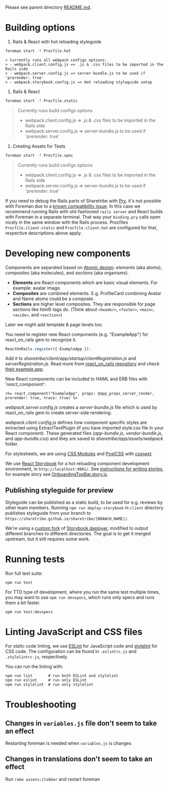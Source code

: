 Please see parent directory [README.md](../README.md).

Building options
==========================
  1. Rails & React with hot reloading styleguide

  ```bash
  foreman start -f Procfile.hot
  ```
    > Currently runs all webpack configs options:
    > - webpack.client.config.js => .js & .css files to be imported in the Rails side
    > - webpack.server.config.js => server-bundle.js to be used if 'prerender: true'
    > - webpack.storybook.config.js => Hot reloading styleguide setup

  1. Rails & React
  ```bash
  foreman start -f Procfile.static
  ```
  > Currently runs build configs options
  > - webpack.client.config.js => .js & .css files to be imported in the Rails side
  > - webpack.server.config.js => server-bundle.js to be used if 'prerender: true'


  1. Creating Assets for Tests
  ```bash
  foreman start -f Procfile.spec
  ```
  > Currently runs build configs options
  > - webpack.client.config.js => .js & .css files to be imported in the Rails side
  > - webpack.server.config.js => server-bundle.js to be used if 'prerender: true'

If you need to debug the Rails parts of Sharetribe with [Pry](https://github.com/pry/pry), it's not possible with Foreman due to a [known compatibility issue](https://github.com/ddollar/foreman/pull/536). In this case we recommend running Rails with old-fashioned `rails server` and React builds with Foreman in a separate terminal. That way your `binding.pry` calls open nicely in the same window with the Rails process. Procfiles `Procfile.client-static` and `Procfile.client-hot` are configured for that, respective descriptions above apply.


Developing new components
==========================

Components are separated based on [Atomic design](http://bradfrost.com/blog/post/atomic-web-design/): _elements_ (aka atoms), _composites_ (aka molecules), and _sections_ (aka organisms).
- **Elements** are React components which are basic visual elements. For example: avatar image.
- **Composites** are combined elements. E.g. ProfileCard combining Avatar and Name atoms could be a composte.
- **Sections** are higher level composites. They are responsible for page sections like html5 tags do. (Think about ```<header>```, ```<footer>```, ```<main>```, ```<aside>```, and ```<section>```)

Later we might add template & page levels too.


You need to register new React components (e.g. "ExampleApp") for react_on_rails gem to recognize it.
```js
ReactOnRails.register({ ExampleApp });
```
Add it to _sharetribe/client/app/startup/clientRegistration.js_ and _serverRegistration.js_. Read more from [react_on_rails repository](https://github.com/shakacode/react_on_rails) and check [their example app](https://github.com/shakacode/react_on_rails/tree/master/spec/dummy).

New React components can be included to HAML and ERB files with '_react_component_':
```erb
<%= react_component("ExampleApp", props: @app_props_server_render, prerender: true, trace: true) %>
```

_webpack.server.config.js_ creates a _server-bundle.js_ file which is used by react_on_rails gem to create server-side rendering.

_webpack.client.config.js_ defines how component specific styles are extracted using ExtractTextPlugin (if you have imported style.css file in your React component). These generated files (_app-bundle.js_, _vendor-bundle.js_, and _app-bundle.css_) and they are saved to _sharetribe/app/assets/webpack_ folder.

For stylesheets, we are using [CSS Modules](https://github.com/css-modules/css-modules) and [PostCSS](https://github.com/postcss/postcss) with [cssnext](http://cssnext.io/).

We use [React Storybook](https://github.com/kadirahq/react-storybook) for a hot reloading component development environment, in `http://localhost:9001/`. See [instructions for writing stories](https://github.com/kadirahq/react-storybook#writing-stories), for example story see [OnboardingTopBar.story.js](app/components/OnboardingTopBar/OnboardingTopBar.story.js).

Publishing styleguide for preview
---------------------------------

Styleguide can be published as a static build, to be used for e.g. reviews by other team members. Running `npm run deploy-storybook` in `client` directory publishes styleguide from your branch to `https://sharetribe.github.io/sharetribe/[BRANCH_NAME]/`.

We're using a [custom fork](https://github.com/mporkola/storybook-deployer) of [Storybook deployer](https://github.com/kadirahq/storybook-deployer), modified to output different branches to different directories. The goal is to get it merged upstream, but it still requires some work.

Running tests
=============

Run full test suite:

```
npm run test
```

For TTD type of development, where you run the same test multiple times, you may want to use `npm run devspecs`, which runs only specs and runs them a bit faster.

```
npm run test:devspecs
```

Linting JavaScript and CSS files
================================

For static code linting, we use [ESLint](http://eslint.org/) for JavaScript code and [stylelint](http://stylelint.io/) for CSS code. The configuration can be found in `.eslintrc.js` and `.stylelintrc.js`, respectively.

You can run the linting with:

    npm run lint       # run both ESLint and stylelint
    npm run eslint     # run only ESLint
    npm run stylelint  # run only stylelint

Troubleshooting
===============

Changes in `variables.js` file don't seem to take an effect
-----------------------------------------------------------

Restarting foreman is needed when `variables.js` is changes

Changes in translations don't seem to take an effect
----------------------------------------------------

Run `rake assets:clobber` and restart foreman
